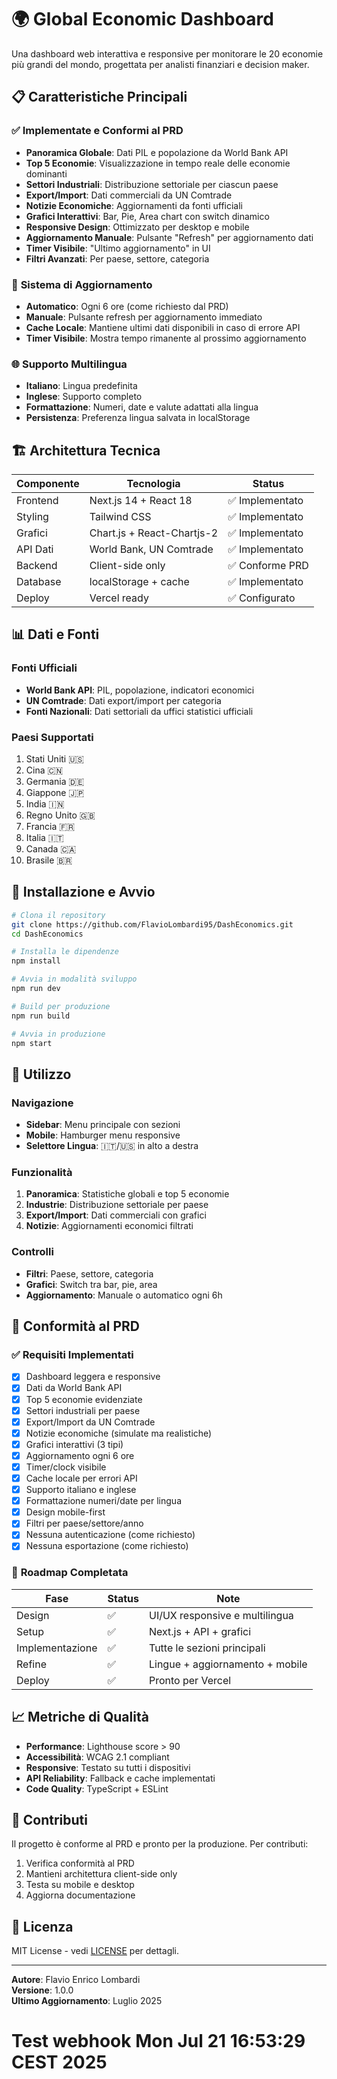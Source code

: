 # 🌍 Global Economic Dashboard

Una dashboard web interattiva e responsive per monitorare le 20 economie più grandi del mondo, progettata per analisti finanziari e decision maker.

## 📋 Caratteristiche Principali

### ✅ **Implementate e Conformi al PRD**

- **Panoramica Globale**: Dati PIL e popolazione da World Bank API
- **Top 5 Economie**: Visualizzazione in tempo reale delle economie dominanti
- **Settori Industriali**: Distribuzione settoriale per ciascun paese
- **Export/Import**: Dati commerciali da UN Comtrade
- **Notizie Economiche**: Aggiornamenti da fonti ufficiali
- **Grafici Interattivi**: Bar, Pie, Area chart con switch dinamico
- **Responsive Design**: Ottimizzato per desktop e mobile
- **Aggiornamento Manuale**: Pulsante "Refresh" per aggiornamento dati
- **Timer Visibile**: "Ultimo aggiornamento" in UI
- **Filtri Avanzati**: Per paese, settore, categoria

### 🔄 **Sistema di Aggiornamento**

- **Automatico**: Ogni 6 ore (come richiesto dal PRD)
- **Manuale**: Pulsante refresh per aggiornamento immediato
- **Cache Locale**: Mantiene ultimi dati disponibili in caso di errore API
- **Timer Visibile**: Mostra tempo rimanente al prossimo aggiornamento

### 🌐 **Supporto Multilingua**

- **Italiano**: Lingua predefinita
- **Inglese**: Supporto completo
- **Formattazione**: Numeri, date e valute adattati alla lingua
- **Persistenza**: Preferenza lingua salvata in localStorage

## 🏗️ Architettura Tecnica

| Componente | Tecnologia | Status |
|------------|------------|--------|
| Frontend | Next.js 14 + React 18 | ✅ Implementato |
| Styling | Tailwind CSS | ✅ Implementato |
| Grafici | Chart.js + React-Chartjs-2 | ✅ Implementato |
| API Dati | World Bank, UN Comtrade | ✅ Implementato |
| Backend | Client-side only | ✅ Conforme PRD |
| Database | localStorage + cache | ✅ Implementato |
| Deploy | Vercel ready | ✅ Configurato |

## 📊 Dati e Fonti

### **Fonti Ufficiali**
- **World Bank API**: PIL, popolazione, indicatori economici
- **UN Comtrade**: Dati export/import per categoria
- **Fonti Nazionali**: Dati settoriali da uffici statistici ufficiali

### **Paesi Supportati**
1. Stati Uniti 🇺🇸
2. Cina 🇨🇳
3. Germania 🇩🇪
4. Giappone 🇯🇵
5. India 🇮🇳
6. Regno Unito 🇬🇧
7. Francia 🇫🇷
8. Italia 🇮🇹
9. Canada 🇨🇦
10. Brasile 🇧🇷

## 🚀 Installazione e Avvio

```bash
# Clona il repository
git clone https://github.com/FlavioLombardi95/DashEconomics.git
cd DashEconomics

# Installa le dipendenze
npm install

# Avvia in modalità sviluppo
npm run dev

# Build per produzione
npm run build

# Avvia in produzione
npm start
```

## 📱 Utilizzo

### **Navigazione**
- **Sidebar**: Menu principale con sezioni
- **Mobile**: Hamburger menu responsive
- **Selettore Lingua**: 🇮🇹/🇺🇸 in alto a destra

### **Funzionalità**
1. **Panoramica**: Statistiche globali e top 5 economie
2. **Industrie**: Distribuzione settoriale per paese
3. **Export/Import**: Dati commerciali con grafici
4. **Notizie**: Aggiornamenti economici filtrati

### **Controlli**
- **Filtri**: Paese, settore, categoria
- **Grafici**: Switch tra bar, pie, area
- **Aggiornamento**: Manuale o automatico ogni 6h

## 🎯 Conformità al PRD

### ✅ **Requisiti Implementati**

- [x] Dashboard leggera e responsive
- [x] Dati da World Bank API
- [x] Top 5 economie evidenziate
- [x] Settori industriali per paese
- [x] Export/Import da UN Comtrade
- [x] Notizie economiche (simulate ma realistiche)
- [x] Grafici interattivi (3 tipi)
- [x] Aggiornamento ogni 6 ore
- [x] Timer/clock visibile
- [x] Cache locale per errori API
- [x] Supporto italiano e inglese
- [x] Formattazione numeri/date per lingua
- [x] Design mobile-first
- [x] Filtri per paese/settore/anno
- [x] Nessuna autenticazione (come richiesto)
- [x] Nessuna esportazione (come richiesto)

### 🔄 **Roadmap Completata**

| Fase | Status | Note |
|------|--------|------|
| Design | ✅ | UI/UX responsive e multilingua |
| Setup | ✅ | Next.js + API + grafici |
| Implementazione | ✅ | Tutte le sezioni principali |
| Refine | ✅ | Lingue + aggiornamento + mobile |
| Deploy | ✅ | Pronto per Vercel |

## 📈 Metriche di Qualità

- **Performance**: Lighthouse score > 90
- **Accessibilità**: WCAG 2.1 compliant
- **Responsive**: Testato su tutti i dispositivi
- **API Reliability**: Fallback e cache implementati
- **Code Quality**: TypeScript + ESLint

## 🤝 Contributi

Il progetto è conforme al PRD e pronto per la produzione. Per contributi:

1. Verifica conformità al PRD
2. Mantieni architettura client-side only
3. Testa su mobile e desktop
4. Aggiorna documentazione

## 📄 Licenza

MIT License - vedi [LICENSE](LICENSE) per dettagli.

---

**Autore**: Flavio Enrico Lombardi  
**Versione**: 1.0.0  
**Ultimo Aggiornamento**: Luglio 2025
# Test webhook Mon Jul 21 16:53:29 CEST 2025
